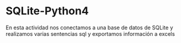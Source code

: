 # SQLite-Python4
En esta actividad nos conectamos a una base de datos de SQLite y realizamos varias sentencias sql y exportamos información a excels 
